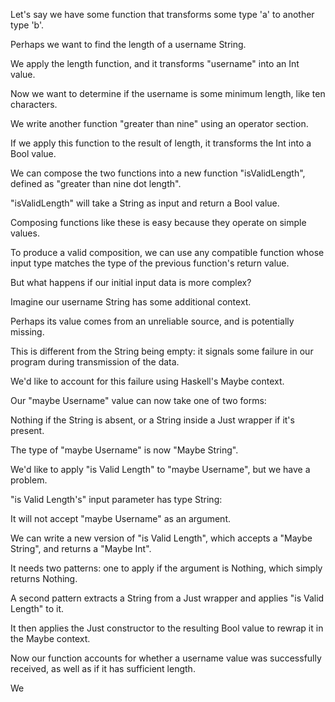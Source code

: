 Let's say we have some function that transforms some type 'a' to another type 'b'.

Perhaps we want to find the length of a username String.

We apply the length function, and it transforms "username" into an Int value.

Now we want to determine if the username is some minimum length, like ten characters.

We write another function "greater than nine" using an operator section.

If we apply this function to the result of length, it transforms the Int into a Bool value.

We can compose the two functions into a new function "isValidLength",
defined as "greater than nine dot length".

"isValidLength" will take a String as input and return a Bool value.

Composing functions like these is easy because they operate on simple values.

To produce a valid composition, we can use any compatible function whose input type matches
the type of the previous function's return value.

But what happens if our initial input data is more complex?

Imagine our username String has some additional context.

Perhaps its value comes from an unreliable source, and is potentially missing.

This is different from the String being empty: it signals some failure in our program during
transmission of the data.

We'd like to account for this failure using Haskell's Maybe context.

Our "maybe Username" value can now take one of two forms:

Nothing if the String is absent, or a String inside a Just wrapper if it's present.

The type of "maybe Username" is now "Maybe String".

We'd like to apply "is Valid Length" to "maybe Username", but we have a problem.

"is Valid Length's" input parameter has type String:

It will not accept "maybe Username" as an argument.

We can write a new version of "is Valid Length", which accepts a "Maybe String", and returns a
"Maybe Int".

It needs two patterns: one to apply if the argument is Nothing, which simply returns Nothing.

A second pattern extracts a String from a Just wrapper and applies "is Valid Length" to it.

It then applies the Just constructor to the resulting Bool value to rewrap it in the Maybe context.

Now our function accounts for whether a username value was successfully received, as well as if it
has sufficient length.

We